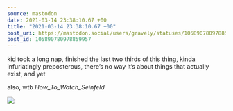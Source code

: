 ```yaml
---
source: mastodon
date: 2021-03-14 23:38:10.67 +00
title: "2021-03-14 23:38:10.67 +00"
post_uri: https://mastodon.social/users/gravely/statuses/105890780978859957
post_id: 105890780978859957
---
```

kid took a long nap, finished the last two thirds of this thing, kinda infuriatingly preposterous, there’s no way it’s about things that actually exist, and yet

also, wtb _How_To_Watch_Seinfeld_


![](/images/105890780921621267.jpg)

